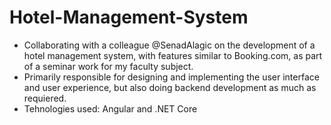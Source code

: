 # Hotel-Management-System

* Collaborating with a colleague @SenadAlagic on the development of a hotel management system, with features similar to Booking.com, as part of a seminar work for my faculty subject.
* Primarily responsible for designing and implementing the user interface and user experience, but also doing backend development as much as requiered.
* Tehnologies used: Angular and .NET Core